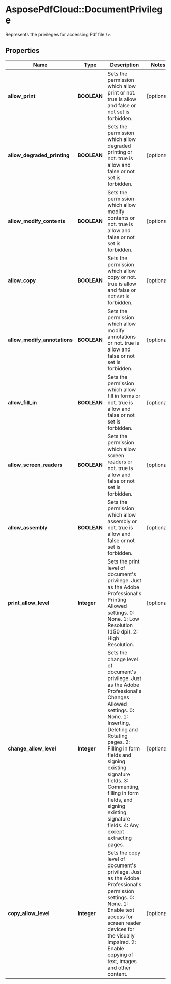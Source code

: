 ﻿# AsposePdfCloud::DocumentPrivilege
Represents the privileges for accessing Pdf file./>.

## Properties
Name | Type | Description | Notes
------------ | ------------- | ------------- | -------------
**allow_print** | **BOOLEAN** | Sets the permission which allow print or not.  true is allow and false or not set is forbidden. | [optional] 
**allow_degraded_printing** | **BOOLEAN** | Sets the permission which allow degraded printing or not.  true is allow and false or not set is forbidden. | [optional] 
**allow_modify_contents** | **BOOLEAN** | Sets the permission which allow modify contents or not.  true is allow and false or not set is forbidden. | [optional] 
**allow_copy** | **BOOLEAN** | Sets the permission which allow copy or not.  true is allow and false or not set is forbidden. | [optional] 
**allow_modify_annotations** | **BOOLEAN** | Sets the permission which allow modify annotations or not.  true is allow and false or not set is forbidden. | [optional] 
**allow_fill_in** | **BOOLEAN** | Sets the permission which allow fill in forms or not.  true is allow and false or not set is forbidden. | [optional] 
**allow_screen_readers** | **BOOLEAN** | Sets the permission which allow screen readers or not.  true is allow and false or not set is forbidden. | [optional] 
**allow_assembly** | **BOOLEAN** | Sets the permission which allow assembly or not.  true is allow and false or not set is forbidden. | [optional] 
**print_allow_level** | **Integer** | Sets the print level of  document&#39;s privilege. Just as the Adobe Professional&#39;s Printing Allowed settings. 0: None. 1: Low Resolution (150 dpi). 2: High Resolution. | [optional] 
**change_allow_level** | **Integer** | Sets the change level of  document&#39;s privilege. Just as the Adobe Professional&#39;s Changes Allowed settings. 0: None. 1: Inserting, Deleting and Rotating pages. 2: Filling in form fields and signing existing signature fields. 3: Commenting, filling in form fields, and signing existing signature fields. 4: Any except extracting pages. | [optional] 
**copy_allow_level** | **Integer** | Sets the copy level of  document&#39;s privilege. Just as the Adobe Professional&#39;s permission settings. 0: None. 1: Enable text access for screen reader devices for the visually impaired. 2: Enable copying of text, images and other content. | [optional] 


